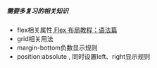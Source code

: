 ##### 需要多复习的相关知识

- flex相关属性,[Flex 布局教程：语法篇](http://www.ruanyifeng.com/blog/2015/07/flex-grammar.html)
- grid相关用法
- margin-bottom负数显示规则
- position:absolute , 同时设置left、right显示规则
